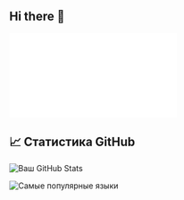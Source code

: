 ## Hi there 👋


![Model Preview (click me)](config-3d-contrib/cvrseq-2024-github-skyline.stl)

## 📈 Статистика GitHub
![Ваш GitHub Stats](https://github-readme-stats.vercel.app/api?username=cvrseq&show_icons=true&theme=radical)

![Самые популярные языки](https://github-readme-stats.vercel.app/api/top-langs/?username=cvrseq&layout=compact&theme=radical)
